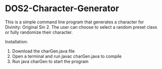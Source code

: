 # DOS2-Character-Generator
This is a simple command line program that generates a character for Divinity: Original Sin 2. The user can choose to select a random preset class or fully randomize their character.

Installation:
1. Download the charGen.java file
2. Open a terminal and run javac charGen.java to compile
3. Run java charGen to start the program
